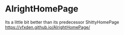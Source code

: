 # AlrightHomePage
Its a little bit better than its predecessor ShittyHomePage
https://vfxden.github.io/AlrightHomePage/
